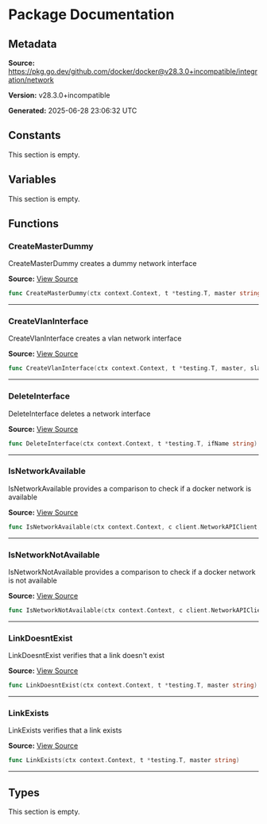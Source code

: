 # Package Documentation

## Metadata

**Source:** https://pkg.go.dev/github.com/docker/docker@v28.3.0+incompatible/integration/network

**Version:** v28.3.0+incompatible

**Generated:** 2025-06-28 23:06:32 UTC

## Constants

This section is empty.

## Variables

This section is empty.

## Functions

### CreateMasterDummy

CreateMasterDummy creates a dummy network interface

**Source:** [View Source](https://github.com/docker/docker/blob/v28.3.0/integration/network/helpers.go#L18)  

```go
func CreateMasterDummy(ctx context.Context, t *testing.T, master string)
```

---

### CreateVlanInterface

CreateVlanInterface creates a vlan network interface

**Source:** [View Source](https://github.com/docker/docker/blob/v28.3.0/integration/network/helpers.go#L25)  

```go
func CreateVlanInterface(ctx context.Context, t *testing.T, master, slave, id string)
```

---

### DeleteInterface

DeleteInterface deletes a network interface

**Source:** [View Source](https://github.com/docker/docker/blob/v28.3.0/integration/network/helpers.go#L33)  

```go
func DeleteInterface(ctx context.Context, t *testing.T, ifName string)
```

---

### IsNetworkAvailable

IsNetworkAvailable provides a comparison to check if a docker network is available

**Source:** [View Source](https://github.com/docker/docker/blob/v28.3.0/integration/network/helpers.go#L55)  

```go
func IsNetworkAvailable(ctx context.Context, c client.NetworkAPIClient, name string) is.Comparison
```

---

### IsNetworkNotAvailable

IsNetworkNotAvailable provides a comparison to check if a docker network is not available

**Source:** [View Source](https://github.com/docker/docker/blob/v28.3.0/integration/network/helpers.go#L71)  

```go
func IsNetworkNotAvailable(ctx context.Context, c client.NetworkAPIClient, name string) is.Comparison
```

---

### LinkDoesntExist

LinkDoesntExist verifies that a link doesn't exist

**Source:** [View Source](https://github.com/docker/docker/blob/v28.3.0/integration/network/helpers.go#L46)  

```go
func LinkDoesntExist(ctx context.Context, t *testing.T, master string)
```

---

### LinkExists

LinkExists verifies that a link exists

**Source:** [View Source](https://github.com/docker/docker/blob/v28.3.0/integration/network/helpers.go#L40)  

```go
func LinkExists(ctx context.Context, t *testing.T, master string)
```

---

## Types

This section is empty.

